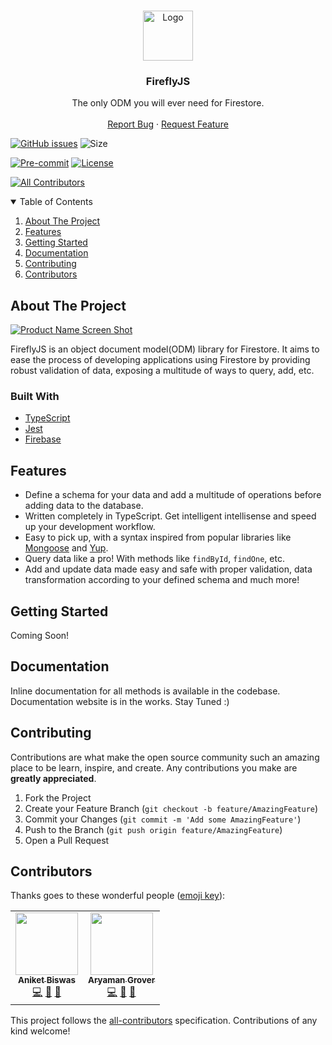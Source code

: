 <!-- # fireflyjs-core -->

<!-- [![LinkedIn][linkedin-shield]][linkedin-url] -->

<!-- PROJECT LOGO -->
<br />
<p align="center">
  <a href="https://github.com/FireflyJS/fireflyjs-core">
    <img src="https://user-images.githubusercontent.com/51146347/130316345-b68999ff-8eb5-4620-bf04-bc9eef91e2c6.png" alt="Logo" width="80" height="80">
  </a>

  <h3 align="center">FireflyJS</h3>

  <p align="center">
    The only ODM you will ever need for Firestore.
    <br />
<!--     <a href="https://github.com/othneildrew/Best-README-Template"><strong>Explore the docs »</strong></a> -->
    <br />
<!--     <br /> -->
<!--     <a href="https://github.com/othneildrew/Best-README-Template">View Demo</a> -->
<!--     · -->
    <a href="https://github.com/FireflyJS/fireflyjs-core/issues">Report Bug</a>
    ·
    <a href="https://github.com/FireflyJS/fireflyjs-core/issues">Request Feature</a>
  </p>
</p>

[![GitHub issues](https://img.shields.io/github/issues/FireflyJS/fireflyjs-core?logo=github)](https://github.com/Saurav-Shrivastav/covaccinate/issues)
![Size](https://github-size-badge.herokuapp.com/FireflyJS/fireflyjs-core.svg)

<!-- [![Website shields.io](https://img.shields.io/website-up-down-green-red/http/shields.io.svg)](http://shields.io/) -->

[![Pre-commit](https://img.shields.io/badge/pre--commit-enabled-brightgreen?logo=pre-commit&logoColor=white)](https://github.com/Saurav-Shrivastav/covaccinate/blob/master/.pre-commit-config.yaml)
[![License](https://img.shields.io/github/license/FireflyJS/fireflyjs-core)](https://github.com/FireflyJS/fireflyjs-core/blob/main/LICENSE)

<!-- ALL-CONTRIBUTORS-BADGE:START - Do not remove or modify this section -->

[![All Contributors](https://img.shields.io/badge/all_contributors-2-orange.svg?style=flat-square)](#contributors-)

<!-- ALL-CONTRIBUTORS-BADGE:END -->

<!-- TABLE OF CONTENTS -->
<details open="open">
  <summary>Table of Contents</summary>
  <ol>
    <li>
      <a href="#about-the-project">About The Project</a>
    </li>
    <li>
      <a href="#features">Features</a>
      </li>
    <li>
      <a href="#getting-started">Getting Started</a>
<!--       <ul>
        <li><a href="#prerequisites">Prerequisites</a></li>
        <li><a href="#installation">Installation</a></li>
      </ul> -->
    </li>
    <li><a href="#documentation">Documentation</a></li>
<!--     <li><a href="#roadmap">Roadmap</a></li> -->
    <li><a href="#contributing">Contributing</a></li>
    <li><a href="#contributors">Contributors</a></li>    
<!--     <li><a href="#license">License</a></li> -->
<!--     <li><a href="#contact">Contact</a></li> -->
<!--     <li><a href="#acknowledgements">Acknowledgements</a></li> -->
  </ol>
</details>

<!-- ABOUT THE PROJECT -->

## About The Project

[![Product Name Screen Shot][product-screenshot]](https://example.com)

FireflyJS is an object document model(ODM) library for Firestore. It aims to ease the process of developing applications using Firestore by providing robust validation of data, exposing a multitude of ways to query, add, etc.

### Built With

- [TypeScript](https://www.typescriptlang.org/)
- [Jest](https://jestjs.io/)
- [Firebase](https://firebase.google.com/)

<!-- FEATURES -->

## Features

- Define a schema for your data and add a multitude of operations before adding data to the database.
- Written completely in TypeScript. Get intelligent intellisense and speed up your development workflow.
- Easy to pick up, with a syntax inspired from popular libraries like [Mongoose](https://github.com/Automattic/mongoose) and [Yup](https://github.com/jquense/yup).
- Query data like a pro! With methods like `findById`, `findOne`, etc.
- Add and update data made easy and safe with proper validation, data transformation according to your defined schema and much more!

<!-- GETTING STARTED -->

## Getting Started

Coming Soon!

<!-- DOCUMENTATION -->

## Documentation

Inline documentation for all methods is available in the codebase. Documentation website is in the works. Stay Tuned :)

<!-- CONTRIBUTING -->

## Contributing

Contributions are what make the open source community such an amazing place to be learn, inspire, and create. Any contributions you make are **greatly appreciated**.

1. Fork the Project
2. Create your Feature Branch (`git checkout -b feature/AmazingFeature`)
3. Commit your Changes (`git commit -m 'Add some AmazingFeature'`)
4. Push to the Branch (`git push origin feature/AmazingFeature`)
5. Open a Pull Request

[contributors-shield]: https://img.shields.io/github/contributors/othneildrew/Best-README-Template.svg?style=for-the-badge
[contributors-url]: https://github.com/FireflyJS/fireflyjs-core/graphs/contributors
[forks-shield]: https://img.shields.io/github/forks/othneildrew/Best-README-Template.svg?style=for-the-badge
[forks-url]: https://github.com/FireflyJS/fireflyjs-core/network/members
[stars-shield]: https://img.shields.io/github/stars/othneildrew/Best-README-Template.svg?style=for-the-badge
[stars-url]: https://github.com/FireflyJS/fireflyjs-core/stargazers
[issues-shield]: https://img.shields.io/github/issues/othneildrew/Best-README-Template.svg?style=for-the-badge
[issues-url]: https://github.com/FireflyJS/fireflyjs-core/issues
[license-shield]: https://img.shields.io/github/license/othneildrew/Best-README-Template.svg?style=for-the-badge
[license-url]: https://github.com/othneildrew/Best-README-Template/blob/master/LICENSE.txt
[linkedin-shield]: https://img.shields.io/badge/-LinkedIn-black.svg?style=for-the-badge&logo=linkedin&colorB=555

<!-- [linkedin-url]: https://linkedin.com/in/othneildrew -->

[product-screenshot]: https://user-images.githubusercontent.com/51146347/130316345-b68999ff-8eb5-4620-bf04-bc9eef91e2c6.png

## Contributors

Thanks goes to these wonderful people ([emoji key](https://allcontributors.org/docs/en/emoji-key)):

<!-- ALL-CONTRIBUTORS-LIST:START - Do not remove or modify this section -->
<!-- prettier-ignore-start -->
<!-- markdownlint-disable -->
<table>
  <tr>
    <td align="center"><a href="https://aniket.codes/"><img src="https://avatars.githubusercontent.com/u/51146347?v=4?s=100" width="100px;" alt=""/><br /><sub><b>Aniket Biswas</b></sub></a><br /><a href="https://github.com/FireflyJS/fireflyjs-core/commits?author=aniketbiswas21" title="Code">💻</a> <a href="https://github.com/FireflyJS/fireflyjs-core/commits?author=aniketbiswas21" title="Documentation">📖</a> <a href="#maintenance-aniketbiswas21" title="Maintenance">🚧</a></td>
    <td align="center"><a href="https://github.com/Aryaman1706"><img src="https://avatars.githubusercontent.com/u/56519273?v=4?s=100" width="100px;" alt=""/><br /><sub><b>Aryaman Grover</b></sub></a><br /><a href="https://github.com/FireflyJS/fireflyjs-core/commits?author=Aryaman1706" title="Code">💻</a> <a href="https://github.com/FireflyJS/fireflyjs-core/commits?author=Aryaman1706" title="Documentation">📖</a> <a href="#maintenance-Aryaman1706" title="Maintenance">🚧</a></td>
  </tr>
</table>

<!-- markdownlint-restore -->
<!-- prettier-ignore-end -->

<!-- ALL-CONTRIBUTORS-LIST:END -->

This project follows the [all-contributors](https://github.com/all-contributors/all-contributors) specification. Contributions of any kind welcome!
